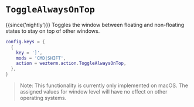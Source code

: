 # `ToggleAlwaysOnTop`

{{since('nightly')}}
Toggles the window between floating and non-floating states to stay on top of other windows.

```lua
config.keys = {
  {
    key = ']',
    mods = 'CMD|SHIFT',
    action = wezterm.action.ToggleAlwaysOnTop,
  },
}
```

> Note: 
> This functionality is currently only implemented on macOS. 
> The assigned values for window level will have no effect on other operating systems.
